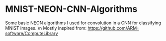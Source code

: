 # MNIST-NEON-CNN-Algorithms
Some basic NEON algorithms I used for convolution in a CNN for classifying MNIST images. \n
Mostly inspired from: https://github.com/ARM-software/ComputeLibrary
